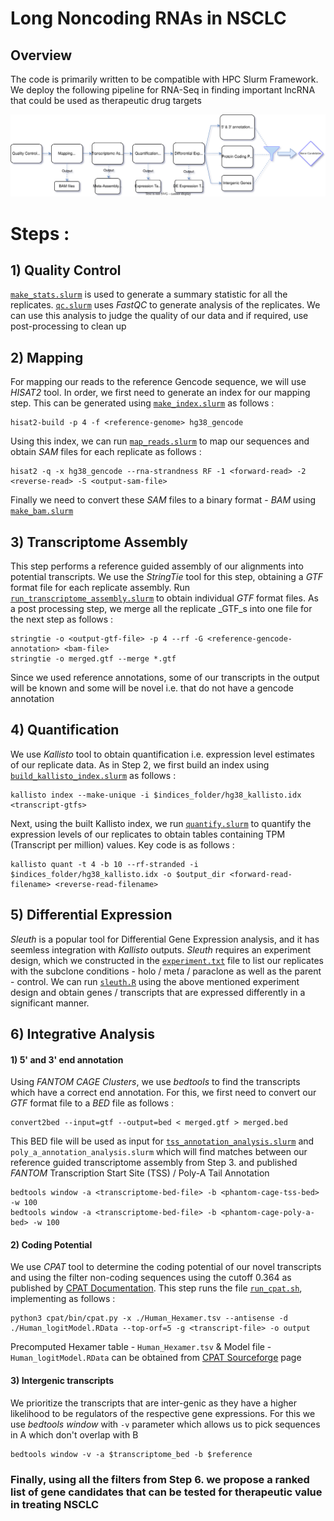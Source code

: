 # Long Noncoding RNAs in NSCLC

## Overview

The code is primarily written to be compatible with HPC Slurm Framework. We deploy the following pipeline for RNA-Seq in finding important lncRNA that could be used as therapeutic drug targets

![Flowchart](https://raw.githubusercontent.com/thewayofknowing/lncRNA/main/data/flowchart%20-%201.svg)

# Steps :

## 1) Quality Control 
[<code>make_stats.slurm</code>](1-QC/make_stats.slurm) is used to generate a summary statistic for all the replicates. [<code>qc.slurm</code>](1-QC/qc.slurm) uses _FastQC_ to generate analysis of the replicates. We can use this analysis to judge the quality of our data and if required, use post-processing to clean up

## 2) Mapping
For mapping our reads to the reference Gencode sequence, we will use _HISAT2_ tool. In order, we first need to generate an index for our mapping step. This can be generated using  [<code>make_index.slurm</code>](2-Mapping/make_index.slurm) as follows :
  ```
  hisat2-build -p 4 -f <reference-genome> hg38_gencode
  ```
Using this index, we can run [<code>map_reads.slurm</code>](2-Mapping/map_reads.slurm) to map our sequences and obtain _SAM_ files for each replicate as follows :
  ```
  hisat2 -q -x hg38_gencode --rna-strandness RF -1 <forward-read> -2  <reverse-read> -S <output-sam-file>
  ```
Finally we need to convert these _SAM_ files to a binary format - _BAM_ using [<code>make_bam.slurm</code>](2-Mapping/make_bam.slurm)

## 3) Transcriptome Assembly
This step performs a reference guided assembly of our alignments into potential transcripts. We use the _StringTie_ tool for this step, obtaining a _GTF_ format file for each replicate assembly. Run [<code>run_transcriptome_assembly.slurm</code>](3-Transcriptome/run_transcriptome_assembly.slurm) to obtain individual _GTF_ format files. As a post processing step, we merge all the replicate _GTF_s into one file for the next step as follows :
  ```
  stringtie -o <output-gtf-file> -p 4 --rf -G <reference-gencode-annotation> <bam-file>
  stringtie -o merged.gtf --merge *.gtf
  ```
Since we used reference annotations, some of our transcripts in the output will be known and some will be novel i.e. that do not have a gencode annotation 

## 4) Quantification 
We use _Kallisto_ tool to obtain quantification i.e. expression level estimates of our replicate data. As in Step 2, we first build an index using [<code>build_kallisto_index.slurm</code>](4-Quantify/build_kallisto_index.slurm) as follows :
  ```
  kallisto index --make-unique -i $indices_folder/hg38_kallisto.idx <transcript-gtfs>
  ```
  Next, using the built Kallisto index, we run [<code>quantify.slurm</code>](4-Quantify/quantify.slurm) to quantify the expression levels of our replicates to obtain tables containing TPM (Transcript per million) values. Key code is as follows :
  ```
  kallisto quant -t 4 -b 10 --rf-stranded -i $indices_folder/hg38_kallisto.idx -o $output_dir <forward-read-filename> <reverse-read-filename>
  ```
## 5) Differential Expression 
_Sleuth_ is a popular tool for Differential Gene Expression analysis, and it has seemless integration with _Kallisto_ outputs. _Sleuth_ requires an experiment design, which we constructed in the [<code>experiment.txt</code>](5-DE/experiment.txt) file to list our replicates with the subclone conditions - holo / meta / paraclone as well as the parent - control. We can run [<code>sleuth.R</code>](5-DE/sleuth.R) using the above mentioned experiment design and obtain genes / transcripts that are expressed differently in a significant manner. 

## 6) Integrative Analysis 
 
 #### 1) 5' and 3' end annotation 
  Using _FANTOM CAGE Clusters_, we use _bedtools_ to find the transcripts which have a correct end annotation. For this, we first need to convert    our _GTF_ format file to a _BED_ file as follows : 
  ```
  convert2bed --input=gtf --output=bed < merged.gtf > merged.bed
  ```
   This BED file will be used as input for [<code>tss_annotation_analysis.slurm</code>](6-Analysis/tss_annotation_analysis.slurm) and <code>poly_a_annotation_analysis.slurm</code> which will find matches between our reference guided transcriptome assembly from Step 3. and published _FANTOM_ Transcription Start Site (TSS) / Poly-A Tail Annotation
  ```
  bedtools window -a <transcriptome-bed-file> -b <phantom-cage-tss-bed> -w 100
  bedtools window -a <transcriptome-bed-file> -b <phantom-cage-poly-a-bed> -w 100
  ```
 
 #### 2) Coding Potential 
 We use _CPAT_ tool to determine the coding potential of our novel transcripts and using the filter non-coding sequences using the cutoff 0.364 as published by [CPAT Documentation](https://cpat.readthedocs.io/en/latest/#how-to-choose-cutoff). This step runs the file [<code>run_cpat.sh</code>](6-Analysis/run_cpat.sh), implementing as follows :
 ```
 python3 cpat/bin/cpat.py -x ./Human_Hexamer.tsv --antisense -d ./Human_logitModel.RData --top-orf=5 -g <transcript-file> -o output
 ```
 Precomputed Hexamer table - <code>Human_Hexamer.tsv</code> & Model file - <code>Human_logitModel.RData</code> can be obtained from [CPAT Sourceforge](https://sourceforge.net/projects/rna-cpat/files/v1.2.2/prebuilt_model/) page
 
 #### 3) Intergenic transcripts
 We prioritize the transcripts that are inter-genic as they have a higher likelihood to be regulators of the respective gene expressions. For this we use _bedtools window_ with <code>-v</code> parameter which allows us to pick sequences in A which don't overlap with B
  ```
 bedtools window -v -a $transcriptome_bed -b $reference 
  ```
  
 
### Finally, using all the filters from Step 6. we propose a ranked list of gene candidates that can be tested for therapeutic value in treating NSCLC
